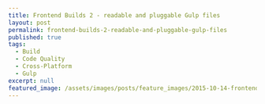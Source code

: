 ```yaml
---
title: Frontend Builds 2 - readable and pluggable Gulp files
layout: post
permalink: frontend-builds-2-readable-and-pluggable-gulp-files
published: true
tags:
  - Build
  - Code Quality
  - Cross-Platform
  - Gulp
excerpt: null
featured_image: /assets/images/posts/feature_images/2015-10-14-frontend-builds-2-readable-and-pluggable-gulp-files.jpg
---
```

